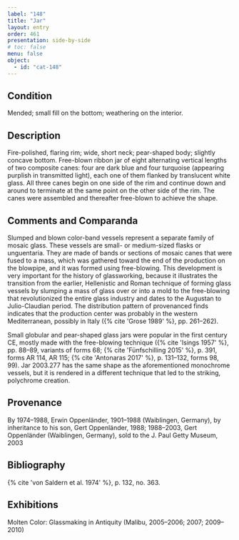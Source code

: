 ```yaml
---
label: "148"
title: "Jar"
layout: entry
order: 461
presentation: side-by-side
# toc: false
menu: false
object:
  - id: "cat-148"
---
```


## Condition

Mended; small fill on the bottom; weathering on the interior.

## Description

Fire-polished, flaring rim; wide, short neck; pear-shaped body; slightly concave bottom. Free-blown ribbon jar of eight alternating vertical lengths of two composite canes: four are dark blue and four turquoise (appearing purplish in transmitted light), each one of them flanked by translucent white glass. All three canes begin on one side of the rim and continue down and around to terminate at the same point on the other side of the rim. The canes were assembled and thereafter free-blown to achieve the shape.

## Comments and Comparanda

Slumped and blown color-band vessels represent a separate family of mosaic glass. These vessels are small- or medium-sized flasks or unguentaria. They are made of bands or sections of mosaic canes that were fused to a mass, which was gathered toward the end of the production on the blowpipe, and it was formed using free-blowing. This development is very important for the history of glassworking, because it illustrates the transition from the earlier, Hellenistic and Roman technique of forming glass vessels by slumping a mass of glass over or into a mold to the free-blowing that revolutionized the entire glass industry and dates to the Augustan to Julio-Claudian period. The distribution pattern of provenanced finds indicates that the production center was probably in the western Mediterranean, possibly in Italy ({% cite 'Grose 1989' %}, pp. 261–262).

Small globular and pear-shaped glass jars were popular in the first century CE, mostly made with the free-blowing technique ({% cite 'Isings 1957' %}, pp. 88–89, variants of forms 68; {% cite 'Fünfschilling 2015' %}, p. 391, forms AR 114, AR 115; {% cite 'Antonaras 2017' %}, p. 131–132, forms 98, 99). Jar 2003.277 has the same shape as the aforementioned monochrome vessels, but it is rendered in a different technique that led to the striking, polychrome creation.

## Provenance

By 1974–1988, Erwin Oppenländer, 1901–1988 (Waiblingen, Germany), by inheritance to his son, Gert Oppenländer, 1988; 1988–2003, Gert Oppenländer (Waiblingen, Germany), sold to the J. Paul Getty Museum, 2003

## Bibliography

{% cite 'von Saldern et al. 1974' %}, p. 132, no. 363.

## Exhibitions

Molten Color: Glassmaking in Antiquity (Malibu, 2005–2006; 2007; 2009–2010)